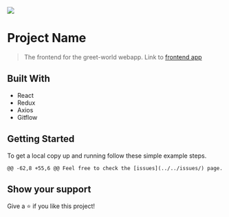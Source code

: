 ![](https://img.shields.io/badge/Microverse-blueviolet)

# Project Name

> The frontend for the greet-world webapp.
> Link to [frontend app](https://github.com/Adanzeakonobi/hello-rails-back-end.git)
## Built With
- React
- Redux
- Axios
- Gitflow

## Getting Started
To get a local copy up and running follow these simple example steps.

	@@ -62,8 +55,6 @@ Feel free to check the [issues](../../issues/) page.
## Show your support
Give a ⭐️ if you like this project!